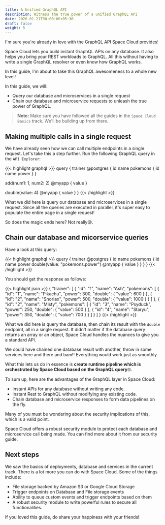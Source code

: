 ```yaml
---
title: A Unified GraphQL API
description: Witness the true power of a unified GraphQL API
date: 2020-01-21T00:00:00+05:30
draft: false
weight: 5
---
```


I'm sure you're already in love with the GraphQL API Space Cloud provides!

Space Cloud lets you build instant GraphQL APIs on any database. It also helps you bring your REST workloads to GraphQL. All this without having to write a single GraphQL resolver or even know how GraphQL works.

In this guide, I'm about to take this GraphQL awesomeness to a whole new level!

In this guide, we will:

- Query our database and microservices in a single request
- Chain our database and microservice requests to unleash the true power of GraphQL.

> **Note:** Make sure you have followed all the guides in the `Space Cloud Basics` track. We'll be building up from there.

## Making multiple calls in a single request

We have already seen how we can call multiple endpoints in a single request. Let's take this a step further. Run the following GraphQL query in the `API Explorer`:

{{< highlight graphql >}}
query {
  trainer @postgres {
    id
    name
    pokemons {
      id
      name
      power
    }
  }

  add(num1: 1, num2: 2) @myapp {
    value
  }

  double(value: 4) @myapp {
    value
  }
}
{{< /highlight >}}

What we did here is query our database and microservices in a single request. Since all the queries are executed in parallel, it's super easy to populate the entire page in a single request!

So does the magic ends here? Not really😛.

## Chain our database and micorservice queries

Have a look at this query:

{{< highlight graphql >}}
query {
  trainer @postgres {
    id
    name
    pokemons {
      id
      name
      power
      double(value: "pokemons.power") @myapp {
        value
      }
    }
  }
}
{{< /highlight >}}

You should get the response as follows:

{{< highlight json >}}
{
  "trainer": [
    {
      "id": "1",
      "name": "Ash",
      "pokemons": [
        {
          "id": "1",
          "name": "Pikachu",
          "power": 300,
          "double": {
            "value": 600
          }
        },
        {
          "id": "2",
          "name": "Snorlax",
          "power": 500,
          "double": {
            "value": 1000
          }
        }
      ]
    },
    {
      "id": "2",
      "name": "Misty",
      "pokemons": [
        {
          "id": "3",
          "name": "Psyduck",
          "power": 250,
          "double": {
            "value": 500
          }
        },
        {
          "id": "4",
          "name": "Staryu",
          "power": 350,
          "double": {
            "value": 700
          }
        }
      ]
    }
  ]
} 
{{< /highlight >}}

What we did here is query the database, then chain its result with the `double` endpoint, all in a single request. It didn't matter if the database query returns an array or an object, Space Cloud handles the nuances to give you a standard API.

We could have chained one database result with another, throw in some services here and there and bam!! Everything would work just as smoothly.

What this lets us do in essence is **create runtime pipeline which is orchestrated by Space Cloud based on the GraphQL query**🤓.

To sum up, here are the advantages of the GraphQL layer in Space Cloud:

- Instant APIs for any database without writing any code.
- Instant Rest to GraphQL without modifying any existing code.
- Chain database and microservice responses to form data pipelines on the fly.

Many of you must be wondering about the security implications of this, which is a valid point.

Space Cloud offers a robust security module to protect each database and microservice call being made. You can find more about it from our security guide.

## Next steps

We saw the basics of deployments, database and services in the current track. There is a lot more you can do with Space Cloud. Some of the things include:

- File storage backed by Amazon S3 or Google Cloud Storage
- Trigger endpoints on Database and File storage events
- Ability to queue custom events and trigger endpoints based on them
- A robust security module to write powerful rules to secure all functionalities.

If you loved this guide, do share your happiness with your friends!

